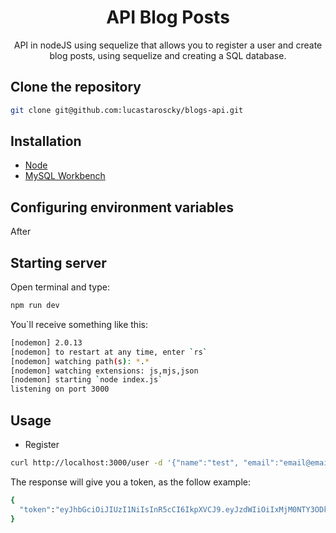 <h1 align="center">API Blog Posts</h1>

<p align="center">API in nodeJS using sequelize that allows you to register a user and create blog posts, using sequelize and creating a SQL database.</p>

## Clone the repository

```bash
git clone git@github.com:lucastaroscky/blogs-api.git
```

## Installation 

- [Node](https://docs.npmjs.com/downloading-and-installing-node-js-and-npm)
- [MySQL Workbench](https://dev.mysql.com/doc/workbench/en/wb-installing.html)


## Configuring environment variables

After 

## Starting server

Open terminal and type:

```bash
npm run dev
```

You`ll receive something like this:

```bash
[nodemon] 2.0.13
[nodemon] to restart at any time, enter `rs`
[nodemon] watching path(s): *.*
[nodemon] watching extensions: js,mjs,json
[nodemon] starting `node index.js`
listening on port 3000
```

## Usage

- Register 

```bash
curl http://localhost:3000/user -d '{"name":"test", "email":"email@email.com", "password":"123456", "image":"url image"}' -H "Content-Type: application/json" -X POST | json_pp
```

The response will give you a token, as the follow example:

```bash
{
  "token":"eyJhbGciOiJIUzI1NiIsInR5cCI6IkpXVCJ9.eyJzdWIiOiIxMjM0NTY3ODkwIiwibmFtZSI6IkpvaG4gRG9lIiwiaWF0IjoxNTE2MjM5MDIyfQ.SflKxwRJSMeKKF2QT4fwpMeJf36POk6yJV_adQssw5c"
}
```
